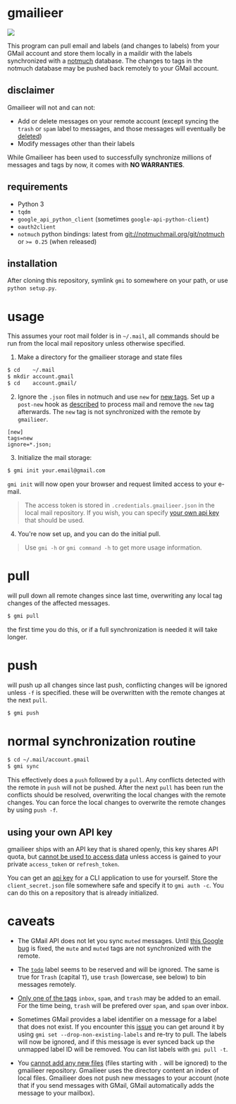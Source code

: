 # gmailieer

<img src="doc/demo.png">

This program can pull email and labels (and changes to labels) from your GMail
account and store them locally in a maildir with the labels synchronized with a
[notmuch](https://notmuchmail.org/) database. The changes to tags in the
notmuch database may be pushed back remotely to your GMail account.

## disclaimer

Gmailieer will not and can not:

* Add or delete messages on your remote account (except syncing the `trash` or `spam` label to messages, and those messages will eventually be [deleted](https://support.google.com/mail/answer/7401?co=GENIE.Platform%3DDesktop&hl=en))
* Modify messages other than their labels

While Gmailieer has been used to successfully synchronize millions of messages and tags by now, it comes with **NO WARRANTIES**.

## requirements

* Python 3
* `tqdm`
* `google_api_python_client` (sometimes `google-api-python-client`)
* `oauth2client`
* `notmuch` python bindings: latest from [git://notmuchmail.org/git/notmuch](https://git.notmuchmail.org/git/notmuch) or `>= 0.25` (when released)

## installation

After cloning this repository, symlink `gmi` to somewhere on your path, or use `python setup.py`.

# usage

This assumes your root mail folder is in `~/.mail`, all commands
should be run from the local mail repository unless otherwise specified.


1. Make a directory for the gmailieer storage and state files

```sh
$ cd    ~/.mail
$ mkdir account.gmail
$ cd    account.gmail/
```

2. Ignore the `.json` files in notmuch and use `new` for [new tags](https://notmuchmail.org/initial_tagging/). Set up a `post-new` hook as [described](https://notmuchmail.org/initial_tagging/) to process mail and remove the `new` tag afterwards. The `new` tag is not synchronized with the remote by `gmailieer`.

```
[new]
tags=new
ignore=*.json;
```

3. Initialize the mail storage:

```sh
$ gmi init your.email@gmail.com
```

`gmi init` will now open your browser and request limited access to your e-mail.

> The access token is stored in `.credentials.gmailieer.json` in the local mail repository. If you wish, you can specify [your own api key](#using-your-own-api-key) that should be used.

4. You're now set up, and you can do the initial pull.

> Use `gmi -h` or `gmi command -h` to get more usage information.

# pull

will pull down all remote changes since last time, overwriting any local tag
changes of the affected messages.

```sh
$ gmi pull
```

the first time you do this, or if a full synchronization is needed it will take longer.

# push

will push up all changes since last push, conflicting changes will be ignored
unless `-f` is specified. these will be overwritten with the remote changes at
the next `pull`.

```sh
$ gmi push
```

# normal synchronization routine

```sh
$ cd ~/.mail/account.gmail
$ gmi sync
```

This effectively does a `push` followed by a `pull`. Any conflicts detected
with the remote in `push` will not be pushed. After the next `pull` has been
run the conflicts should be resolved, overwriting the local changes with the
remote changes. You can force the local changes to overwrite the remote changes
by using `push -f`.

## using your own API key

gmailieer ships with an API key that is shared openly, this key shares API quota, but [cannot be used to access data](https://github.com/gauteh/gmailieer/pull/9) unless access is gained to your private `access_token` or `refresh_token`.

You can get an [api key](https://console.developers.google.com/flows/enableapi?apiid=gmail) for a CLI application to use for yourself. Store the `client_secret.json` file somewhere safe and specify it to `gmi auth -c`. You can do this on a repository that is already initialized.


# caveats

* The GMail API does not let you sync `muted` messages. Until [this Google
bug](https://issuetracker.google.com/issues/36759067) is fixed, the `mute` and `muted` tags are not synchronized with the remote.

* The [`todo`](https://github.com/gauteh/gmailieer/issues/52) label seems to be reserved and will be ignored. The same is true for `Trash` (capital `T`), use `trash` (lowercase, see below) to bin messages remotely.

* [Only one of the tags](https://github.com/gauteh/gmailieer/issues/26) `inbox`, `spam`, and `trash` may be added to an email. For
the time being, `trash` will be prefered over `spam`, and `spam` over inbox.

* Sometimes GMail provides a label identifier on a message for a label that does not exist. If you encounter this [issue](https://github.com/gauteh/gmailieer/issues/48) you can get around it by using `gmi set --drop-non-existing-labels` and re-try to pull. The labels will now be ignored, and if this message is ever synced back up the unmapped label ID will be removed. You can list labels with `gmi pull -t`.

* You [cannot add any new files](https://github.com/gauteh/gmailieer/issues/54) (files starting with `.` will be ignored) to the gmailieer repository. Gmailieer uses the directory content an index of local files. Gmailieer does not push new messages to your account (note that if you send messages with GMail, GMail automatically adds the message to your mailbox).

